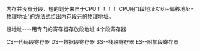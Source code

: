 内存并没有分段，短的划分来自于CPU！！！！
CPU用“(段地址X16)+偏移地址=物理地址”的方法式给出内存段元的物理地址。

段地址----用专门的寄存器存放段地址
4个段寄存器

CS--代码段寄存器
DS--数据段寄存器
SS--栈段寄存器
ES--附加段寄存器